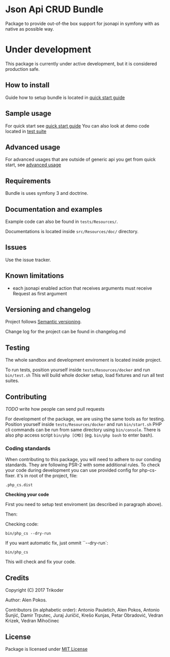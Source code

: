 # Json Api CRUD Bundle

Package to provide out-of-the box support for jsonapi in symfony with as native as possible way.

# Under development
This package is currently under active development, but it is considered production safe.

## How to install
Guide how to setup bundle is located in [quick start guide](src/Resources/doc/getting_started/quick.md)

## Sample usage
For quick start see [quick start guide](src/Resources/doc/getting_started/quick.md)
You can also look at demo code located in [test suite](tests/Resources)

## Advanced usage
For advanced usages that are outside of generic api you get from quick start, see [advanced usage](src/Resources/doc/getting_started/advanced_usage.md)

## Requirements
Bundle is uses symfony 3 and doctrine.

## Documentation and examples

Example code can also be found in `tests/Resources/`.

Documentations is located inside `src/Resources/doc/` directory.

## Issues

Use the issue tracker.

## Known limitations

- each jsonapi enabled action that receives arguments must receive Request as first argument

## Versioning and changelog

Project follows [Semantic versioning](http://semver.org/).

Change log for the project can be found in changelog.md

## Testing

The whole sandbox and development enviroment is located inside project.

To run tests, position yourself inside `tests/Resources/docker` and run `bin/test.sh`
This will build whole docker setup, load fixtures and run all test suites.

## Contributing

*TODO* write how people can send pull requests

For development of the package, we are using the same tools as for testing.
Position yourself inside `tests/Resources/docker` and run `bin/start.sh`
PHP cli commands can be run from same directory using `bin/console`.
There is also php access script `bin/php [CMD]` (eg. `bin/php bash` to enter bash).

### Coding standards

When contributing to this package, you will need to adhere to our conding standards.
They are following PSR-2 with some additional rules. To check your code during development
you can use provided config for php-cs-fixer. it's in root of the project, file:

`.php_cs.dist`

**Checking your code**

First you need to setup test enviroment (as described in paragraph above).

Then:

Checking code:

```
bin/php_cs --dry-run
```
If you want automatic fix, just ommit ``--dry-run`:

```
bin/php_cs
```
This will check and fix your code.


## Credits

Copyright (C) 2017 Trikoder

Author: Alen Pokos.

Contributors (in alphabetic order): Antonio Pauletich, Alen Pokos, Antonio Šunjić, Damir Trputec, Juraj Juričić, Krešo Kunjas, Petar Obradović, Vedran Krizek, Vedran Mihočinec

## License

Package is licensed under [MIT License](./LICENSE)
